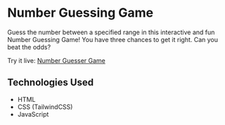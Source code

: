 # Number Guessing Game

Guess the number between a specified range in this interactive and fun Number Guessing Game! You have three chances to get it right. Can you beat the odds?

Try it live: [Number Guesser Game](https://sabbirx44.github.io/number-guesser/)

## Technologies Used
- HTML
- CSS (TailwindCSS)
- JavaScript
